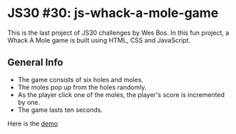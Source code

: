 # JS30 #30: js-whack-a-mole-game
This is the last project of JS30 challenges by Wes Bos. In this fun project, a Whack A Mole game is built using HTML, CSS and JavaScript. 
## General Info
* The game consists of six holes and moles.
* The moles pop up from the holes randomly.
* As the player click one of the moles, the player's score is incremented by one.
* The game lasts ten seconds.

Here is the [demo](https://ozrn.github.io/js-whack-a-mole-game/)
